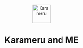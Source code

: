 <p align="center">
    <img alt="Karameru" src="https://karameruland.com/wp/wp-content/uploads/2021/07/3403f15345623c2fbbc19054479100a5.png" width="60" />
</p>
<h1 align="center">
  Karameru and ME
</h1>
